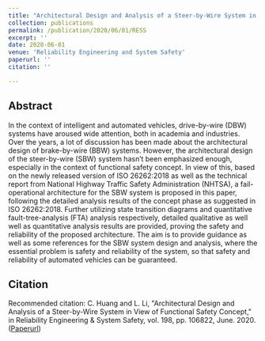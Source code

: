 ```yaml
---
title: "Architectural Design and Analysis of a Steer-by-Wire System in View of Functional Safety Concept"
collection: publications
permalink: /publication/2020/06/01/RESS
excerpt: ''
date: 2020-06-01
venue: 'Reliability Engineering and System Safety'
paperurl: ''
citation: ''

---
```

## Abstract
In the context of intelligent and automated vehicles, drive-by-wire (DBW) systems have aroused wide attention, both in academia and industries. Over the years, a lot of discussion has been made about the architectural design of brake-by-wire (BBW) systems. However, the architectural design of the steer-by-wire (SBW) system hasn’t been emphasized enough, especially in the context of functional safety concept. In view of this, based on the newly released version of ISO 26262:2018 as well as the technical report from National Highway Traffic Safety Administration (NHTSA), a fail-operational architecture for the SBW system is proposed in this paper, following the detailed analysis results of the concept phase as suggested in ISO 26262:2018. Further utilizing state transition diagrams and quantitative fault-tree-analysis (FTA) analysis respectively, detailed qualitative as well well as quantitative analysis results are provided, proving the safety and reliability of the proposed architecture. The aim is to provide guidance as well as some references for the SBW system design and analysis, where the essential problem is safety and reliability of the system, so that safety and reliability of automated vehicles can be guaranteed.

## Citation
Recommended citation: C. Huang and L. Li, "Architectural Design and Analysis of a Steer-by-Wire System in View of Functional Safety Concept," in Reliability Engineering & System Safety, vol. 198, pp. 106822, June. 2020. ([Paperurl](https://www.sciencedirect.com/science/article/pii/S0951832019305034))
